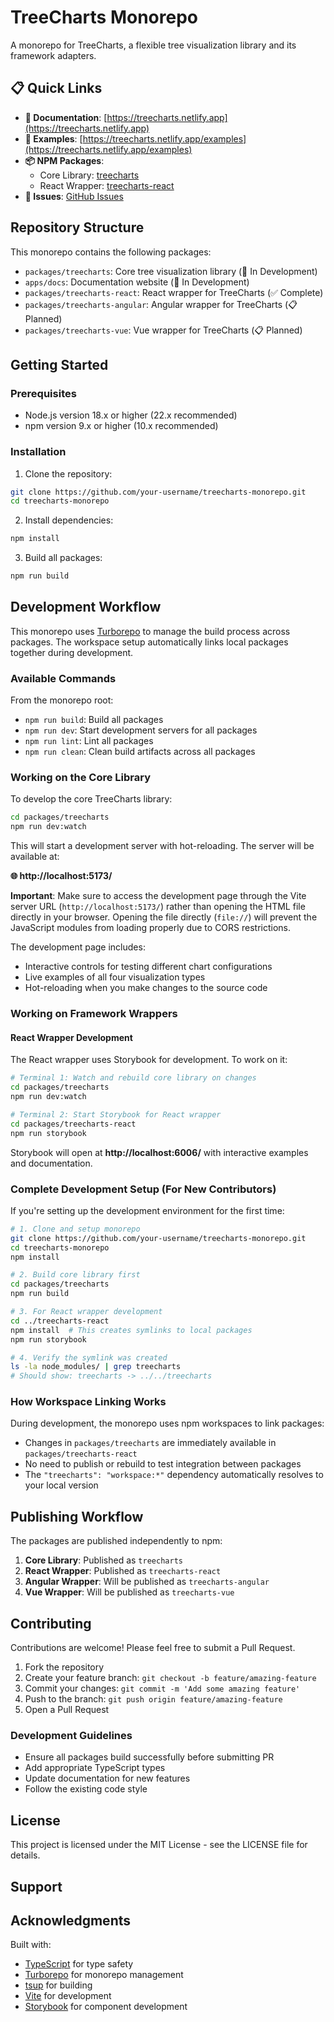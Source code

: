 # TreeCharts Monorepo

A monorepo for TreeCharts, a flexible tree visualization library and its framework adapters.

## 📋 Quick Links

- **📖 Documentation**: [https://treecharts.netlify.app](https://treecharts.netlify.app)
- **🎯 Examples**: [https://treecharts.netlify.app/examples](https://treecharts.netlify.app/examples)
- **📦 NPM Packages**:
  - Core Library: [treecharts](https://www.npmjs.com/package/treecharts)
  - React Wrapper: [treecharts-react](https://www.npmjs.com/package/treecharts-react)
- **🐛 Issues**: [GitHub Issues](https://github.com/SujoyGhosh-scott/treecharts-monorepo/issues)

## Repository Structure

This monorepo contains the following packages:

- `packages/treecharts`: Core tree visualization library (🚧 In Development)
- `apps/docs`: Documentation website (🚧 In Development)
- `packages/treecharts-react`: React wrapper for TreeCharts (✅ Complete)
- `packages/treecharts-angular`: Angular wrapper for TreeCharts (📋 Planned)
- `packages/treecharts-vue`: Vue wrapper for TreeCharts (📋 Planned)

## Getting Started

### Prerequisites

- Node.js version 18.x or higher (22.x recommended)
- npm version 9.x or higher (10.x recommended)

### Installation

1. Clone the repository:

```bash
git clone https://github.com/your-username/treecharts-monorepo.git
cd treecharts-monorepo
```

2. Install dependencies:

```bash
npm install
```

3. Build all packages:

```bash
npm run build
```

## Development Workflow

This monorepo uses [Turborepo](https://turbo.build/) to manage the build process across packages. The workspace setup automatically links local packages together during development.

### Available Commands

From the monorepo root:

- `npm run build`: Build all packages
- `npm run dev`: Start development servers for all packages
- `npm run lint`: Lint all packages
- `npm run clean`: Clean build artifacts across all packages

### Working on the Core Library

To develop the core TreeCharts library:

```bash
cd packages/treecharts
npm run dev:watch
```

This will start a development server with hot-reloading. The server will be available at:

**🌐 http://localhost:5173/**

**Important**: Make sure to access the development page through the Vite server URL (`http://localhost:5173/`) rather than opening the HTML file directly in your browser. Opening the file directly (`file://`) will prevent the JavaScript modules from loading properly due to CORS restrictions.

The development page includes:

- Interactive controls for testing different chart configurations
- Live examples of all four visualization types
- Hot-reloading when you make changes to the source code

### Working on Framework Wrappers

#### React Wrapper Development

The React wrapper uses Storybook for development. To work on it:

```bash
# Terminal 1: Watch and rebuild core library on changes
cd packages/treecharts
npm run dev:watch

# Terminal 2: Start Storybook for React wrapper
cd packages/treecharts-react
npm run storybook
```

Storybook will open at **http://localhost:6006/** with interactive examples and documentation.

### Complete Development Setup (For New Contributors)

If you're setting up the development environment for the first time:

```bash
# 1. Clone and setup monorepo
git clone https://github.com/your-username/treecharts-monorepo.git
cd treecharts-monorepo
npm install

# 2. Build core library first
cd packages/treecharts
npm run build

# 3. For React wrapper development
cd ../treecharts-react
npm install  # This creates symlinks to local packages
npm run storybook

# 4. Verify the symlink was created
ls -la node_modules/ | grep treecharts
# Should show: treecharts -> ../../treecharts
```

### How Workspace Linking Works

During development, the monorepo uses npm workspaces to link packages:

- Changes in `packages/treecharts` are immediately available in `packages/treecharts-react`
- No need to publish or rebuild to test integration between packages
- The `"treecharts": "workspace:*"` dependency automatically resolves to your local version

## Publishing Workflow

The packages are published independently to npm:

1. **Core Library**: Published as `treecharts`
2. **React Wrapper**: Published as `treecharts-react`
3. **Angular Wrapper**: Will be published as `treecharts-angular`
4. **Vue Wrapper**: Will be published as `treecharts-vue`

## Contributing

Contributions are welcome! Please feel free to submit a Pull Request.

1. Fork the repository
2. Create your feature branch: `git checkout -b feature/amazing-feature`
3. Commit your changes: `git commit -m 'Add some amazing feature'`
4. Push to the branch: `git push origin feature/amazing-feature`
5. Open a Pull Request

### Development Guidelines

- Ensure all packages build successfully before submitting PR
- Add appropriate TypeScript types
- Update documentation for new features
- Follow the existing code style

## License

This project is licensed under the MIT License - see the LICENSE file for details.

## Support

## Acknowledgments

Built with:

- [TypeScript](https://www.typescriptlang.org/) for type safety
- [Turborepo](https://turbo.build/) for monorepo management
- [tsup](https://tsup.egoist.dev/) for building
- [Vite](https://vitejs.dev/) for development
- [Storybook](https://storybook.js.org/) for component development
